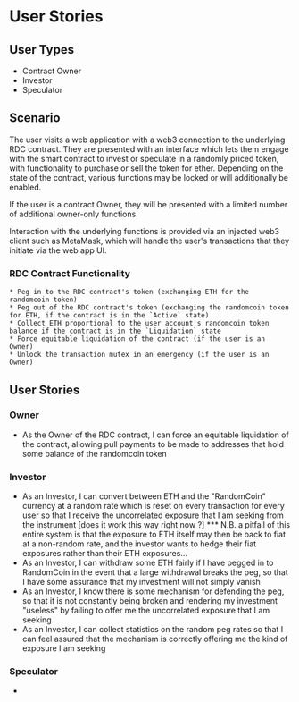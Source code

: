# User Stories

## User Types

* Contract Owner
* Investor
* Speculator

## Scenario

The user visits a web application with a web3 connection to the underlying RDC contract. They are presented with an interface which lets them engage with the smart contract to invest or speculate in a randomly priced token, with functionality to purchase or sell the token for ether. Depending on the state of the contract, various functions may be locked or will additionally be enabled.

If the user is a contract Owner, they will be presented with a limited number of additional owner-only functions.

Interaction with the underlying functions is provided via an injected web3 client such as MetaMask, which will handle the user's transactions that they initiate via the web app UI.

### RDC Contract Functionality

    * Peg in to the RDC contract's token (exchanging ETH for the randomcoin token)
    * Peg out of the RDC contract's token (exchanging the randomcoin token for ETH, if the contract is in the `Active` state)
    * Collect ETH proportional to the user account's randomcoin token balance if the contract is in the `Liquidation` state
    * Force equitable liquidation of the contract (if the user is an Owner)
    * Unlock the transaction mutex in an emergency (if the user is an Owner)

## User Stories

### Owner

* As the Owner of the RDC contract, I can force an equitable liquidation of the contract, allowing pull payments to be made to addresses that hold some balance of the randomcoin token

### Investor

* As an Investor, I can convert between ETH and the "RandomCoin" currency at a random rate which is reset on every transaction for every user so that I receive the uncorrelated exposure that I am seeking from the instrument [does it work this way right now ?] *** N.B. a pitfall of this entire system is that the exposure to ETH itself may then be back to fiat at a non-random rate, and the investor wants to hedge their fiat exposures rather than their ETH exposures...
* As an Investor, I can withdraw some ETH fairly if I have pegged in to RandomCoin in the event that a large withdrawal breaks the peg, so that I have some assurance that my investment will not simply vanish
* As an Investor, I know there is some mechanism for defending the peg, so that it is not constantly being broken and rendering my investment "useless" by failing to offer me the uncorrelated exposure that I am seeking
* As an Investor, I can collect statistics on the random peg rates so that I can feel assured that the mechanism is correctly offering me the kind of exposure I am seeking

### Speculator

* 